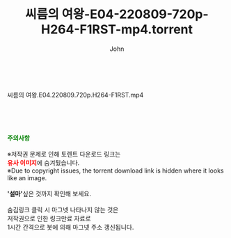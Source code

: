 ﻿---
layout: post
title:  "씨름의 여왕-E04-220809-720p-H264-F1RST-mp4.torrent"
author: John
categories: [ 방송/음악 ]
tags: [  ]
image:  
description: "씨름의 여왕-E04-220809-720p-H264-F1RST-mp4 torrent 정보 공유"
toc: true
toc_sticky: true
---

<br>
<div class="view-img">
<a class="view_image" href="https://torrentmobile60.com/bbs/view_image.php?fn=%2Fdata%2Ffile%2Fmusic%2F3735182707_Hb62fQk8_fb5268de38942928a7afc888ae815f105f8d4150.jpg" target="_blank"><img alt="" class="img-tag" content="https://torrentmobile60.com/data/file/music/3735182707_Hb62fQk8_fb5268de38942928a7afc888ae815f105f8d4150.jpg" itemprop="image" src="https://torrentmobile60.com/data/file/music/3735182707_Hb62fQk8_fb5268de38942928a7afc888ae815f105f8d4150.jpg"/></a></div><div class="view-content" itemprop="description">
<p>씨름의 여왕.E04.220809.720p.H264-F1RST.mp4<br/></p> </div>
    
<br><br><br>
<p data-ke-size="size16"><b><span style="color: green;">주의사항</span></b><br /><br />※저작권 문제로 인해 토렌트 다운로드 링크는<br /><b><span style="color: red;">유사 이미지</span></b>에 숨겨뒀습니다.<br />※Due to copyright issues, the torrent download link is hidden where it looks like an image.<br /><br /><b>'설마'</b>싶은 것까지 확인해 보세요.<br /><br />숨김링크 클릭 시 마그넷 나타나지 않는 것은<br />저작권으로 인한 링크만료 자료로<br />1시간 간격으로 봇에 의해 마그넷 주소 갱신됩니다.</p>
